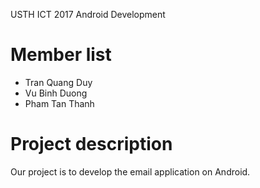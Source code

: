 USTH ICT 2017 Android Development

Member list
=====================================

* Tran Quang Duy 
* Vu Binh Duong
* Pham Tan Thanh

Project description
=====================================

Our project is to develop the email application on Android.

